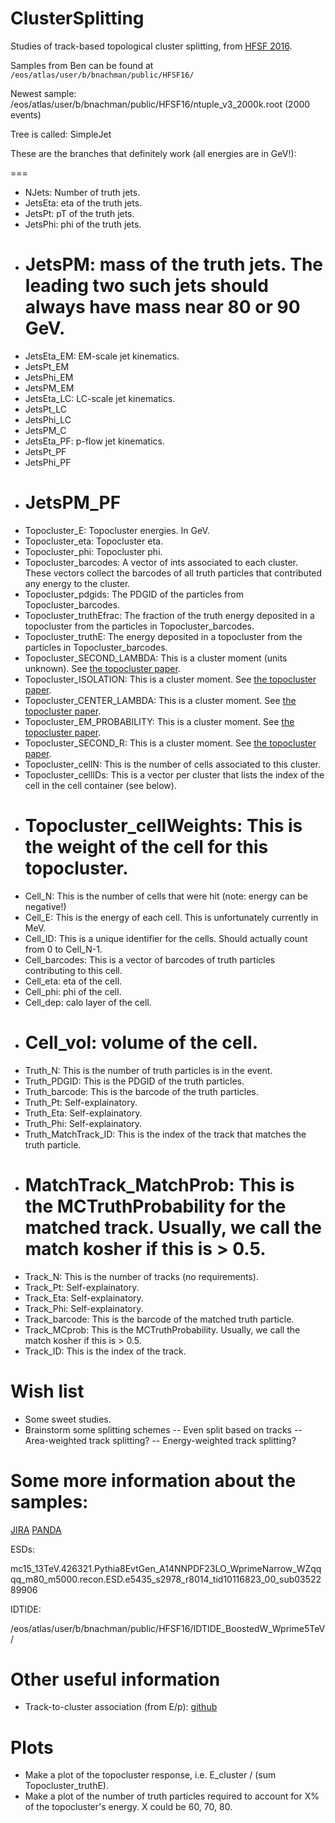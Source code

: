 # ClusterSplitting

Studies of track-based topological cluster splitting, from [HFSF 2016](https://indico.cern.ch/event/565930/timetable/).

Samples from Ben can be found at `/eos/atlas/user/b/bnachman/public/HFSF16/`

Newest sample: /eos/atlas/user/b/bnachman/public/HFSF16/ntuple_v3_2000k.root (2000 events)

Tree is called: SimpleJet

These are the branches that definitely work (all energies are in GeV!):
   
   ===
- NJets: Number of truth jets.   
- JetsEta: eta of the truth jets.  
- JetsPt: pT of the truth jets.  
- JetsPhi: phi of the truth jets.  
- JetsPM: mass of the truth jets.  The leading two such jets should always have mass near 80 or 90 GeV.  
   ===
- JetsEta_EM: EM-scale jet kinematics.
- JetsPt_EM
- JetsPhi_EM
- JetsPM_EM
- JetsEta_LC: LC-scale jet kinematics.
- JetsPt_LC
- JetsPhi_LC
- JetsPM_C
- JetsEta_PF: p-flow jet kinematics.
- JetsPt_PF
- JetsPhi_PF
- JetsPM_PF    
   ===   
- Topocluster_E: Topocluster energies. In GeV.
- Topocluster_eta: Topocluster eta.
- Topocluster_phi: Topocluster phi.
- Topocluster_barcodes: A vector of ints associated to each cluster.  These vectors collect the barcodes of all truth particles that contributed any energy to the cluster.  
- Topocluster_pdgids: The PDGID of the particles from Topocluster_barcodes.  
- Topocluster_truthEfrac: The fraction of the truth energy deposited in a topocluster from the particles in Topocluster_barcodes.  
- Topocluster_truthE: The energy deposited in a topocluster from the particles in Topocluster_barcodes.  
- Topocluster_SECOND_LAMBDA: This is a cluster moment (units unknown).  See [the topocluster paper](https://atlas.web.cern.ch/Atlas/GROUPS/PHYSICS/PAPERS/PERF-2014-07/).
- Topocluster_ISOLATION: This is a cluster moment. See [the topocluster paper](https://atlas.web.cern.ch/Atlas/GROUPS/PHYSICS/PAPERS/PERF-2014-07/).
- Topocluster_CENTER_LAMBDA: This is a cluster moment. See [the topocluster paper](https://atlas.web.cern.ch/Atlas/GROUPS/PHYSICS/PAPERS/PERF-2014-07/).
- Topocluster_EM_PROBABILITY: This is a cluster moment. See [the topocluster paper](https://atlas.web.cern.ch/Atlas/GROUPS/PHYSICS/PAPERS/PERF-2014-07/).
- Topocluster_SECOND_R: This is a cluster moment. See [the topocluster paper](https://atlas.web.cern.ch/Atlas/GROUPS/PHYSICS/PAPERS/PERF-2014-07/).
- Topocluster_cellN: This is the number of cells associated to this cluster.
- Topocluster_cellIDs: This is a vector per cluster that lists the index of the cell in the cell container (see below).  
- Topocluster_cellWeights: This is the weight of the cell for this topocluster.    
   ===
- Cell_N: This is the number of cells that were hit (note: energy can be negative!)  
- Cell_E: This is the energy of each cell.  This is unfortunately currently in MeV.  
- Cell_ID: This is a unique identifier for the cells.  Should actually count from 0 to Cell_N-1.  
- Cell_barcodes: This is a vector of barcodes of truth particles contributing to this cell. 
- Cell_eta: eta of the cell.
- Cell_phi: phi of the cell.
- Cell_dep: calo layer of the cell.
- Cell_vol: volume of the cell.  
   === 
- Truth_N: This is the number of truth particles is in the event.
- Truth_PDGID: This is the PDGID of the truth particles.
- Truth_barcode: This is the barcode of the truth particles.
- Truth_Pt: Self-explainatory.
- Truth_Eta: Self-explainatory.
- Truth_Phi: Self-explainatory.
- Truth_MatchTrack_ID: This is the index of the track that matches the truth particle.
- MatchTrack_MatchProb: This is the MCTruthProbability for the matched track.  Usually, we call the match kosher if this is > 0.5.      
   === 
- Track_N: This is the number of tracks (no requirements).  
- Track_Pt: Self-explainatory.  
- Track_Eta: Self-explainatory.  
- Track_Phi: Self-explainatory.  
- Track_barcode: This is the barcode of the matched truth particle.
- Track_MCprob: This is the MCTruthProbability.   Usually, we call the match kosher if this is > 0.5.  
- Track_ID: This is the index of the track.

# Wish list

- Some sweet studies.
- Brainstorm some splitting schemes
	-- Even split based on tracks
	-- Area-weighted track splitting?
	-- Energy-weighted track splitting?

# Some more information about the samples:

[JIRA](https://its.cern.ch/jira/browse/ATLMCPROD-3636)
[PANDA](https://prodtask-dev.cern.ch/prodtask/inputlist_with_request/9362/)

ESDs:

mc15_13TeV.426321.Pythia8EvtGen_A14NNPDF23LO_WprimeNarrow_WZqqqq_m80_m5000.recon.ESD.e5435_s2978_r8014_tid10116823_00_sub0352289906

IDTIDE:

/eos/atlas/user/b/bnachman/public/HFSF16/IDTIDE_BoostedW_Wprime5TeV/

# Other useful information

- Track-to-cluster association (from E/p): [github](https://github.com/jmrolsson/EoverPxAOD/blob/master/src/TrackCaloDecorator.cxx)

# Plots

- Make a plot of the topocluster response, i.e. E_cluster / (sum Topocluster_truthE).
- Make a plot of the number of truth particles required to account for X% of the topocluster's energy.  X could be 60, 70, 80.